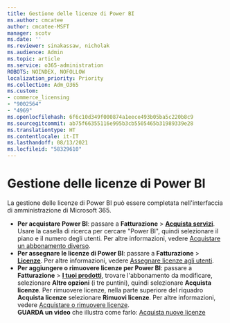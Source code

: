 ```yaml
---
title: Gestione delle licenze di Power BI
ms.author: cmcatee
author: cmcatee-MSFT
manager: scotv
ms.date: ''
ms.reviewer: sinakassaw, nicholak
ms.audience: Admin
ms.topic: article
ms.service: o365-administration
ROBOTS: NOINDEX, NOFOLLOW
localization_priority: Priority
ms.collection: Adm_O365
ms.custom:
- commerce_licensing
- "9002564"
- "4969"
ms.openlocfilehash: 6f6c10d349f000874a1eece493b05ba5c220b8c9
ms.sourcegitcommit: ab75f66355116e995b3cb5505465b31989339e28
ms.translationtype: HT
ms.contentlocale: it-IT
ms.lasthandoff: 08/13/2021
ms.locfileid: "58329610"
---
```

# <a name="power-bi-license-management"></a>Gestione delle licenze di Power BI

La gestione delle licenze di Power BI può essere completata nell'interfaccia di amministrazione di Microsoft 365.

- **Per acquistare Power BI**: passare a **Fatturazione** \> **[Acquista servizi](https://go.microsoft.com/fwlink/p/?linkid=868433)**. Usare la casella di ricerca per cercare "Power BI", quindi selezionare il piano e il numero degli utenti. Per altre informazioni, vedere [Acquistare un abbonamento diverso](https://docs.microsoft.com/microsoft-365/commerce/try-or-buy-microsoft-365#buy-a-different-subscription).
- **Per assegnare le licenze di Power BI**: passare a **Fatturazione** > **[Licenze](https://go.microsoft.com/fwlink/p/?linkid=842264)**. Per altre informazioni, vedere [Assegnare licenze agli utenti](https://docs.microsoft.com/microsoft-365/admin/manage/assign-licenses-to-users).
- **Per aggiungere o rimuovere licenze per Power BI**: passare a **Fatturazione** > **[I tuoi prodotti](https://go.microsoft.com/fwlink/p/?linkid=842054)**, trovare l'abbonamento da modificare, selezionare **Altre opzioni** (i tre puntini), quindi selezionare **Acquista licenze**. Per rimuovere licenze, nella parte superiore del riquadro **Acquista licenze** selezionare **Rimuovi licenze**. Per altre informazioni, vedere [Acquistare o rimuovere licenze](https://docs.microsoft.com/microsoft-365/commerce/licenses/buy-licenses).\
**GUARDA un video** che illustra come farlo: [Acquista nuove licenze](https://go.microsoft.com/fwlink/p/?linkid=2154857)